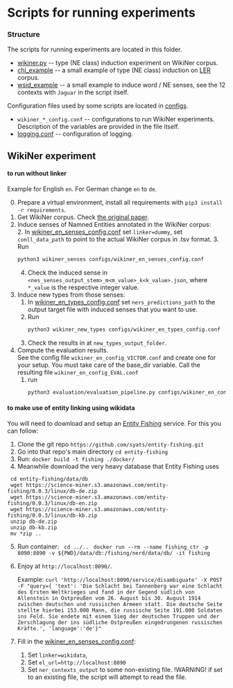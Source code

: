 # Scripts for running experiments

### Structure

The scripts for running experiments are located in this folder.

-  [wikiner.py](./wikiner.py) -- type (NE class) induction experiment on WikiNer corpus.
-  [chi_example](./chi_example.py) -- a small example of type (NE class) induction on [LER](https://github.com/elenanereiss/Legal-Entity-Recognition) corpus.
- [wsid_example](./wsid_example.py) -- a small example to induce word / NE senses, see the 12 contexts with `Jaguar` in the script itself.

Configuration files used by some scripts are located in [configs](./configs).

- `wikiner_*_config.conf` -- configurations to run WikiNer experiments. Description of the variables are provided in the file itself.
- [logging.conf](./configs/logging.conf) -- configuration of logging.

## WikiNer experiment

#### to run without linker

Example for English `en`. For German change `en` to `de`.

0. Prepare a virtual environment, install all requirements with `pip3 install -r requirements`.
1. Get WikiNer corpus. Check [the original paper](https://www.sciencedirect.com/science/article/pii/S0004370212000276).
2. Induce senses of Namned Entities annotated in the WikiNer corpus:     
   2. In [wikiner_en_senses_config.conf]('./configs/wikiner_en_senses_config.conf') set `linker=dummy`, set `conll_data_path` to point to the actual WikiNer corpus in .tsv format.
   3. Run
      ```bash
      python3 wikiner_senses configs/wikiner_en_senses_config.conf
      ```
   4. Check the induced sense in `<nes_senses_output_stem>_m<m_value>_k<k_value>.json`, where `*_value` is the respective integer value.  
3. Induce new types from those senses:
   1. In [wikiner_en_types_config.conf]('./configs/wikiner_en_types_config.conf') set `ners_predictions_path` to the output target file with induced senses that you want to use.
   2. Run 
      ```bash
      python3 wikiner_new_types configs/wikiner_en_types_config.conf
      ```
   3. Check the results in at `new_types_output_folder`.
4. Compute the evaluation results.    
   See the config file `wikiner_en_config_VICTOR.conf` and create one for your setup. 
   You must take care of the base_dir variable. 
   Call the resulting file `wikiner_en_config_EVAL.conf`
   1. run
         ```bash
      python3 evaluation/evaluation_pipeline.py configs/wikiner_en_config_EVAL.conf
      ```



#### to make use of entity linking using wikidata
You will need to download and setup an [Entity Fishing](https://nerd.readthedocs.io/en/latest/) service. For this you can follow:

1. Clone the git repo `https://github.com/syats/entity-fishing.git`
2. Go into that repo's main directory `cd entity-fishing`
3. Run:  `docker build -t fishing ./docker/`
4. Meanwhile download the very heavy database that Entity Fishing uses
```
 cd entity-fishing/data/db
 wget https://science-miner.s3.amazonaws.com/entity-fishing/0.0.3/linux/db-de.zip 
 wget https://science-miner.s3.amazonaws.com/entity-fishing/0.0.3/linux/db-en.zip 
 wget https://science-miner.s3.amazonaws.com/entity-fishing/0.0.3/linux/db-kb.zip 
 unzip db-de.zip
 unzip db-kb.zip
 mv *zip ..

```  
5. Run container:
 ` cd ../..`
 ` docker run --rm --name fishing_ctr -p 8090:8090 -v ${PWD}/data/db:/fishing/nerd/data/db/ -it fishing`
6. Enjoy at `http://localhost:8090/`.

   Example: `curl 'http://localhost:8090/service/disambiguate' -X POST -F "query={ 'text': 'Die Schlacht bei Tannenberg war eine Schlacht des Ersten Weltkrieges und fand in der Gegend südlich von Allenstein in Ostpreußen vom 26. August bis 30. August 1914 zwischen deutschen und russischen Armeen statt. Die deutsche Seite stellte hierbei 153.000 Mann, die russische Seite 191.000 Soldaten ins Feld. Sie endete mit einem Sieg der deutschen Truppen und der Zerschlagung der ins südliche Ostpreußen eingedrungenen russischen Kräfte.', 'language':'de'}"`
7. Fill in the [wikiner_en_senses_config.conf]('./configs/wikiner_en_senses_config.conf'):
    1. Set `linker=wikidata`,
    2. Set `el_url=http://localhost:8090`
    3. Set `ner_contexts_output` to some non-existing file. !WARNING! if set to an existing file, the script will attempt to read the file.